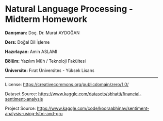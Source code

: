 # Natural Language Processing - Midterm Homework
**Danışman:** Doç. Dr. Murat AYDOĞAN

**Ders:** Doğal Dil İşleme

**Hazırlayan:** Amin ASLAMI

**Bölüm:** Yazılım Müh / Teknoloji Fakültesi

**Üniversite:** Fırat Üniversites - Yüksek Lisans

-------------------------------------------------------------------------------------
License: https://creativecommons.org/publicdomain/zero/1.0/

Dataset Source: https://www.kaggle.com/datasets/sbhatti/financial-sentiment-analysis

Project Source: https://www.kaggle.com/code/kooraabhinav/sentiment-analysis-using-lstm-and-gru
